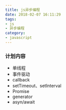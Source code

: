 ```yaml
---
title: js异步编程
date: 2018-02-07 16:11:29
tags:
- js
- 异步编程
category: 
- javascript
---
```


### 计划内容
- 单线程
- 事件驱动
- callback
- setTimeout、setInterval
- Promise
- generator
- asyn/await